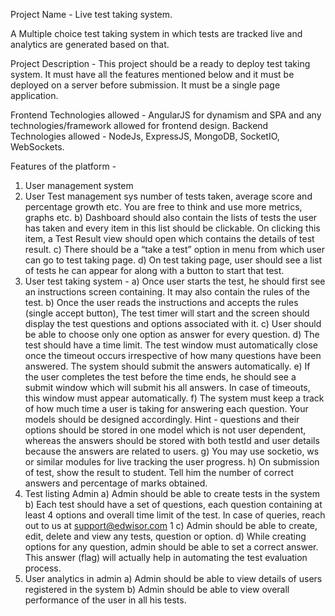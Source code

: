 Project Name - Live test taking system.

A Multiple choice test taking system in which tests are tracked live and analytics are
generated based on that.

Project Description -
This project should be a ready to deploy test taking system. It must have all the features
mentioned below and it must be deployed on a server before submission. It must be a
single page application.

Frontend Technologies allowed - AngularJS for dynamism and SPA and any
technologies/framework allowed for frontend design.
Backend Technologies allowed - NodeJs, ExpressJS, MongoDB, SocketIO,
WebSockets.

Features of the platform -
1) User management system
2) User Test management sys
number of tests taken, average score and percentage growth etc. You are
free to think and use more metrics, graphs etc.
b) Dashboard should also contain the lists of tests the user has taken and
every item in this list should be clickable. On clicking this item, a Test
Result view should open which contains the details of test result.
c) There should be a “take a test” option in menu from which user can go to
test taking page.
d) On test taking page, user should see a list of tests he can appear for along
with a button to start that test.
3) User test taking system -
a) Once user starts the test, he should first see an instructions screen
containing. It may also contain the rules of the test.
b) Once the user reads the instructions and accepts the rules (single accept
button), The test timer will start and the screen should display the test
questions and options associated with it.
c) User should be able to choose only one option as answer for every
question.
d) The test should have a time limit. The test window must automatically
close once the timeout occurs irrespective of how many questions have
been answered. The system should submit the answers automatically.
e) If the user completes the test before the time ends, he should see a
submit window which will submit his all answers. In case of timeouts, this
window must appear automatically.
f) The system must keep a track of how much time a user is taking for
answering each question. Your models should be designed accordingly.
Hint - questions and their options should be stored in one model which is not user
dependent, whereas the answers should be stored with both testId and user details
because the answers are related to users.
g) You may use socketio, ws or similar modules for live tracking the user
progress.
h) On submission of test, show the result to student. Tell him the number of
correct answers and percentage of marks obtained.
4) Test listing Admin
a) Admin should be able to create tests in the system
b) Each test should have a set of questions, each question containing at
least 4 options and overall time limit of the test.
In case of queries, reach out to us at support@edwisor.com
1
c) Admin should be able to create, edit, delete and view any tests, question
or option.
d) While creating options for any question, admin should be able to set a
correct answer. This answer (flag) will actually help in automating the test
evaluation process.
5) User analytics in admin
a) Admin should be able to view details of users registered in the system
b) Admin should be able to view overall performance of the user in all his
tests.
